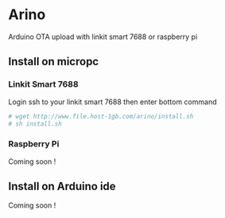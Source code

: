 # Arino
Arduino OTA upload with linkit smart 7688 or raspberry pi

## Install on micropc
### Linkit Smart 7688
Login ssh to your linkit smart 7688 then enter bottom command
```sh
# wget http://www.file.host-1gb.com/arino/install.sh
# sh install.sh
```
### Raspberry Pi
Coming soon !

## Install on Arduino ide
Coming soon !
